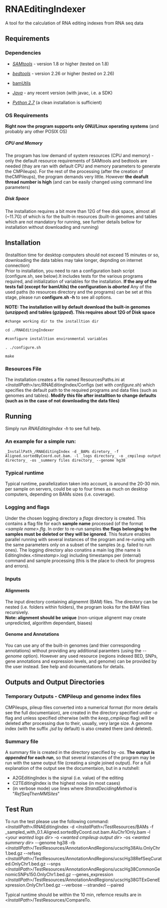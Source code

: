 # RNAEditingIndexer
A tool for the calculation of RNA editing indexes from RNA seq data

## Requirements
### Dependencies
- _[SAMtools](http://samtools.sourceforge.net/)_ - version 1.8 or higher (tested on 1.8)
- _[bedtools](https://bedtools.readthedocs.io/en/latest)_ - version 2.26 or higher (tested on 2.26)
- [bamUtils](https://genome.sph.umich.edu/wiki/BamUtil)

- _[Java](https://www.oracle.com/technetwork/java/javase/downloads/index.html)_ - any recent version (with javac, i.e. a SDK)
- _[Python 2.7](https://www.python.org/download/releases/2.7/)_ (a clean installation is sufficient)
### OS Requirements
**Right now the program supports only GNU/Linux operating systems** (and probably any other POSIX OS)

##### CPU and Memory
The program has low demand of system resources (CPU and memory) - only the default resource requirements of SAMtools and bedtools are needed (thay are ran with default CPU and memory parameters to generate the CMPileups). For the rest of the processing (after the creation of theCMPileups), the program demands very little. However **the deafult thread number is high** (and can be easily changed using command line parameters)

##### Disk Space
The installation requires a bit more than 12G of free disk space, almost all (~11.7G) of which is for the built-in resources (built-in genomes and tables which are not mandatory for running, see further details bellow for installation without downloading and running)

## Installation
(Installtion time for desktop computers should not exceed 15 minutes or so, downloading the data tables may take longer, depnding on internet connection)  
Prior to installation, you need to ran a configuration bash script (configure.sh, see below).It includes tests for the various programs required, and initialization of variables for the installation. **If the any of the tests fail (except for bamUtils) the configuration is _aborted_**
Any of the used paths (to resources directory and the programs) can be set at this stage, please run __configure.sh -h__ to see all options.

**NOTE: The installation will by default download the built-in genomes (_unzipped_) and tables (_gzipped_). This requires about 12G of Disk space**

```
#change working dir to the installtion dir

cd ./RNAEditingIndexer

#configure installtion environmental variables

. ./configure.sh

make
```

### Resources File
The installation creates a file named ResourcesPaths.ini at \<_InstallPath_\>/src/RNAEditingIndex/Configs (set with *configure.sh*) which specifies the default path to the required programs and data files (such as genomes and tables). **Modify this file after installtion to change defaults (such as in the case of not downloading the data files)**

## Running
Simply run _RNAEditingIndex -h_  to see full help.

### An example for a simple run:
```
_InstallPath_/RNAEditingIndex -d _BAMs diretory_ -f Aligned.sortedByCoord.out.bam. -l _logs directory_ -o _cmpileup output directory_ -os _summery files directory_ --genome hg38 
```

### Typical runtime
Typical runtime, parallelization taken into account, is around the 20-30 min. per sample on servers, could be up to four times as much on desktop computers, depending on BAMs sizes (i.e. coverage).

### Logging and flags
Under the chosen logging directory a _flags_ directory is created. This contains a flag file for each **sample name** processed (of the format _\<sample name\>.flg_. In order to re-run samples **the flags belonging to the samples must be deleted or they will be ignored**. This feature enables parallel running with several instances of the program and re-runing with the same parameters only on a subset of the samples (e.g. failed to run ones). The logging directory also conatins a main log (the name is EditingIndex.\<_timestamp_\>.log) including timestamps per (internal) command and sample processing (this is the place to check for progress and errors).

### Inputs

#### Alignments
The input directory containing alignemnt (BAM) files. The directory can be nested (i.e. folders within folders), the program looks for the BAM files recursively.  
**Note: alignment should be unique** (non-unique alignemt may create unpredicted, algorithm dependant, biases)

#### Genome and Annotations
You can use any of the built-in genomes (and thier corresponding annotations) without providing any additional paramters (using the _--genome_ option). However any used resource (regions indexed BED, SNPs, gene annotations and expression levels, and genome) can be provided by the user instead. See help and documentations for details.

## Outputs and Output Directories

### Temporary Outputs - CMPileup and genome index files
CMPileups, pileup files converted into a numerical format (for more details see the full documentaion), are created in the directory specified under _-o_ flag and unless specified otherwise (with the _keep_cmpileup_ flag) will be deleted after processing due to their, usually, very large size. A genome index (with the suffix _.jsd_ by default) is also created there (and deleted).

### Summary file
A summary file is created in the directory specified by _-os_. **The output is _appended_ for each run**, so that several instances of the program may be run with the same output file (creating a single joined output).
For a full explanation of the output see the documentaion, but in a nutshell:
  - A2GEditingIndex is the signal (i.e. value) of the editing
  - C2TEditingIndex is the highest noise (in most cases)
  - (in verbose mode) use lines where _StrandDecidingMethod_ is "_RefSeqThenMMSites_"
 
## Test Run
To run the test please use the following command: \<_InstallPath_\>/RNAEditingIndex -d \<_InstallPath_\>/TestResources/BAMs -f _sampled_with_0.1.Aligned.sortedByCoord.out.bam.AluChr1Only.bam -l \<_your wanted logs dir_\> -o \<_wanted cmpileup output dir_\> -os \<_wanted summery dir_\> --genome hg38 -rb \<_InstallPath_\>/TestResources/AnnotationAndRegions/ucscHg38Alu.OnlyChr1.bed.gz --refseq \<_InstallPath_\>/TestResources/AnnotationAndRegions/ucscHg38RefSeqCurated.OnlyChr1.bed.gz --snps  \<_InstallPath_\>/TestResources/AnnotationAndRegions/ucscHg38CommonGenomicSNPs150.OnlyChr1.bed.gz --genes_expression  \<_InstallPath_\>/TestResources/AnnotationAndRegions/ucscHg38GTExGeneExpression.OnlyChr1.bed.gz --verbose --stranded --paired

Typical runtime should be within the 10 min, refernce results are in \<_InstallPath_\>/TestResources/CompareTo.
